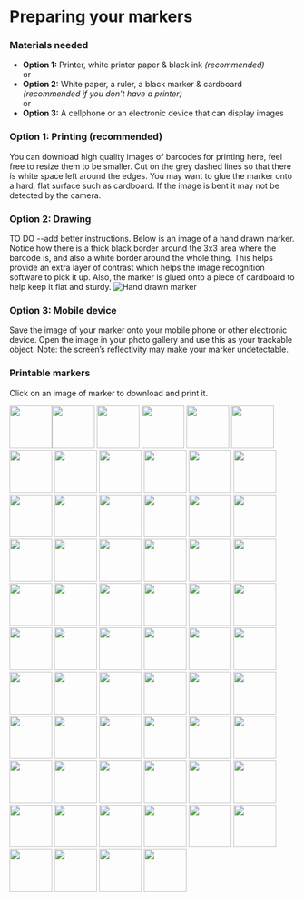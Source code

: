 # Preparing your markers


### Materials needed
*  __Option 1:__ Printer, white printer paper & black ink _(recommended)_  
or
*  __Option 2:__ White paper, a ruler, a black marker & cardboard _(recommended if you don’t have a printer)_  
or
*  __Option 3:__ A cellphone or an electronic device that can display images  

### Option 1: Printing (recommended)
You can download high quality images of barcodes for printing here, feel free to resize them to be smaller.
Cut on the grey dashed lines so that there is white space left around the edges.
You may want to glue the marker onto a hard, flat surface such as cardboard. If the image is bent it may not be detected by the camera.

### Option 2: Drawing
TO DO --add better instructions.
Below is an image of a hand drawn marker. Notice how there is a thick black border around the 3x3 area where the barcode is, and also a white border around the whole thing. This helps provide an extra layer of contrast which helps the image recognition software to pick it up. Also, the marker is glued onto a piece of cardboard to help keep it flat and sturdy.
![Hand drawn marker](https://github.com/Microsoft/pxt-ar/blob/master/docs/static/drawn_marker.jpg)

### Option 3: Mobile device
Save the image of your marker onto your mobile phone or other electronic device. Open the image in your photo gallery and use this as your trackable object. Note: the screen’s reflectivity may make your marker undetectable.


### Printable markers
Click on an image of marker to download and print it.

<img src="https://github.com/Microsoft/pxt-ar/blob/master/docs/static/AR_MARKER_CODES/00.png" width="75"><img src="https://github.com/Microsoft/pxt-ar/blob/master/docs/static/AR_MARKER_CODES/01.png" width="75">
<img src="https://github.com/Microsoft/pxt-ar/blob/master/docs/static/AR_MARKER_CODES/02.png" width="75">
<img src="https://github.com/Microsoft/pxt-ar/blob/master/docs/static/AR_MARKER_CODES/03.png" width="75">
<img src="https://github.com/Microsoft/pxt-ar/blob/master/docs/static/AR_MARKER_CODES/04.png" width="75">
<img src="https://github.com/Microsoft/pxt-ar/blob/master/docs/static/AR_MARKER_CODES/05.png" width="75">
<img src="https://github.com/Microsoft/pxt-ar/blob/master/docs/static/AR_MARKER_CODES/06.png" width="75">
<img src="https://github.com/Microsoft/pxt-ar/blob/master/docs/static/AR_MARKER_CODES/07.png" width="75">
<img src="https://github.com/Microsoft/pxt-ar/blob/master/docs/static/AR_MARKER_CODES/08.png" width="75">
<img src="https://github.com/Microsoft/pxt-ar/blob/master/docs/static/AR_MARKER_CODES/09.png" width="75">
<img src="https://github.com/Microsoft/pxt-ar/blob/master/docs/static/AR_MARKER_CODES/10.png" width="75">
<img src="https://github.com/Microsoft/pxt-ar/blob/master/docs/static/AR_MARKER_CODES/11.png" width="75">
<img src="https://github.com/Microsoft/pxt-ar/blob/master/docs/static/AR_MARKER_CODES/12.png" width="75">
<img src="https://github.com/Microsoft/pxt-ar/blob/master/docs/static/AR_MARKER_CODES/13.png" width="75">
<img src="https://github.com/Microsoft/pxt-ar/blob/master/docs/static/AR_MARKER_CODES/14.png" width="75">
<img src="https://github.com/Microsoft/pxt-ar/blob/master/docs/static/AR_MARKER_CODES/15.png" width="75">
<img src="https://github.com/Microsoft/pxt-ar/blob/master/docs/static/AR_MARKER_CODES/16.png" width="75">
<img src="https://github.com/Microsoft/pxt-ar/blob/master/docs/static/AR_MARKER_CODES/17.png" width="75">
<img src="https://github.com/Microsoft/pxt-ar/blob/master/docs/static/AR_MARKER_CODES/18.png" width="75">
<img src="https://github.com/Microsoft/pxt-ar/blob/master/docs/static/AR_MARKER_CODES/19.png" width="75">
<img src="https://github.com/Microsoft/pxt-ar/blob/master/docs/static/AR_MARKER_CODES/20.png" width="75">
<img src="https://github.com/Microsoft/pxt-ar/blob/master/docs/static/AR_MARKER_CODES/21.png" width="75">
<img src="https://github.com/Microsoft/pxt-ar/blob/master/docs/static/AR_MARKER_CODES/22.png" width="75">
<img src="https://github.com/Microsoft/pxt-ar/blob/master/docs/static/AR_MARKER_CODES/23.png" width="75">
<img src="https://github.com/Microsoft/pxt-ar/blob/master/docs/static/AR_MARKER_CODES/24.png" width="75">
<img src="https://github.com/Microsoft/pxt-ar/blob/master/docs/static/AR_MARKER_CODES/25.png" width="75">
<img src="https://github.com/Microsoft/pxt-ar/blob/master/docs/static/AR_MARKER_CODES/26.png" width="75">
<img src="https://github.com/Microsoft/pxt-ar/blob/master/docs/static/AR_MARKER_CODES/27.png" width="75">
<img src="https://github.com/Microsoft/pxt-ar/blob/master/docs/static/AR_MARKER_CODES/28.png" width="75">
<img src="https://github.com/Microsoft/pxt-ar/blob/master/docs/static/AR_MARKER_CODES/29.png" width="75">
<img src="https://github.com/Microsoft/pxt-ar/blob/master/docs/static/AR_MARKER_CODES/30.png" width="75">
<img src="https://github.com/Microsoft/pxt-ar/blob/master/docs/static/AR_MARKER_CODES/31.png" width="75">
<img src="https://github.com/Microsoft/pxt-ar/blob/master/docs/static/AR_MARKER_CODES/32.png" width="75">
<img src="https://github.com/Microsoft/pxt-ar/blob/master/docs/static/AR_MARKER_CODES/33.png" width="75">
<img src="https://github.com/Microsoft/pxt-ar/blob/master/docs/static/AR_MARKER_CODES/34.png" width="75">
<img src="https://github.com/Microsoft/pxt-ar/blob/master/docs/static/AR_MARKER_CODES/35.png" width="75">
<img src="https://github.com/Microsoft/pxt-ar/blob/master/docs/static/AR_MARKER_CODES/36.png" width="75">
<img src="https://github.com/Microsoft/pxt-ar/blob/master/docs/static/AR_MARKER_CODES/37.png" width="75">
<img src="https://github.com/Microsoft/pxt-ar/blob/master/docs/static/AR_MARKER_CODES/38.png" width="75">
<img src="https://github.com/Microsoft/pxt-ar/blob/master/docs/static/AR_MARKER_CODES/39.png" width="75">
<img src="https://github.com/Microsoft/pxt-ar/blob/master/docs/static/AR_MARKER_CODES/40.png" width="75">
<img src="https://github.com/Microsoft/pxt-ar/blob/master/docs/static/AR_MARKER_CODES/41.png" width="75">
<img src="https://github.com/Microsoft/pxt-ar/blob/master/docs/static/AR_MARKER_CODES/42.png" width="75">
<img src="https://github.com/Microsoft/pxt-ar/blob/master/docs/static/AR_MARKER_CODES/43.png" width="75">
<img src="https://github.com/Microsoft/pxt-ar/blob/master/docs/static/AR_MARKER_CODES/44.png" width="75">
<img src="https://github.com/Microsoft/pxt-ar/blob/master/docs/static/AR_MARKER_CODES/45.png" width="75">
<img src="https://github.com/Microsoft/pxt-ar/blob/master/docs/static/AR_MARKER_CODES/46.png" width="75">
<img src="https://github.com/Microsoft/pxt-ar/blob/master/docs/static/AR_MARKER_CODES/47.png" width="75">
<img src="https://github.com/Microsoft/pxt-ar/blob/master/docs/static/AR_MARKER_CODES/48.png" width="75">
<img src="https://github.com/Microsoft/pxt-ar/blob/master/docs/static/AR_MARKER_CODES/49.png" width="75">
<img src="https://github.com/Microsoft/pxt-ar/blob/master/docs/static/AR_MARKER_CODES/50.png" width="75">
<img src="https://github.com/Microsoft/pxt-ar/blob/master/docs/static/AR_MARKER_CODES/51.png" width="75">
<img src="https://github.com/Microsoft/pxt-ar/blob/master/docs/static/AR_MARKER_CODES/52.png" width="75">
<img src="https://github.com/Microsoft/pxt-ar/blob/master/docs/static/AR_MARKER_CODES/53.png" width="75">
<img src="https://github.com/Microsoft/pxt-ar/blob/master/docs/static/AR_MARKER_CODES/54.png" width="75">
<img src="https://github.com/Microsoft/pxt-ar/blob/master/docs/static/AR_MARKER_CODES/55.png" width="75">
<img src="https://github.com/Microsoft/pxt-ar/blob/master/docs/static/AR_MARKER_CODES/56.png" width="75">
<img src="https://github.com/Microsoft/pxt-ar/blob/master/docs/static/AR_MARKER_CODES/57.png" width="75">
<img src="https://github.com/Microsoft/pxt-ar/blob/master/docs/static/AR_MARKER_CODES/58.png" width="75">
<img src="https://github.com/Microsoft/pxt-ar/blob/master/docs/static/AR_MARKER_CODES/59.png" width="75">
<img src="https://github.com/Microsoft/pxt-ar/blob/master/docs/static/AR_MARKER_CODES/60.png" width="75">
<img src="https://github.com/Microsoft/pxt-ar/blob/master/docs/static/AR_MARKER_CODES/61.png" width="75">
<img src="https://github.com/Microsoft/pxt-ar/blob/master/docs/static/AR_MARKER_CODES/62.png" width="75">
<img src="https://github.com/Microsoft/pxt-ar/blob/master/docs/static/AR_MARKER_CODES/63.png" width="75">
